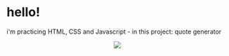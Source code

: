 # hello!

i'm practicing HTML, CSS and Javascript - in this project: 
quote generator

<p align="center"> 
    <img src= "./assets/img/gt-quote-generator.gif" />
</p>
